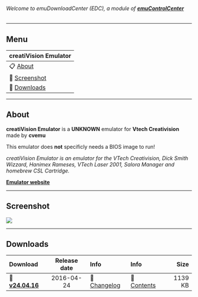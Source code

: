 ###### Welcome to emuDownloadCenter (EDC), a module of [**emuControlCenter**](https://github.com/PhoenixInteractiveNL/emuControlCenter/wiki/)
***
## Menu
| **creatiVision Emulator** |
|:---------|
| :clipboard: [About](#about) |
| :sunrise: [Screenshot](#screenshot) |
| :floppy_disk: [Downloads](#downloads) |
***
## About
**creatiVision Emulator** is a **UNKNOWN** emulator for **Vtech Creativision** made by **cvemu**

This emulator does **not** specificly needs a BIOS image to run!

_creatiVision Emulator is an emulator for the VTech Creativision, Dick Smith Wizzard, Hanimex Rameses, VTech Laser 2001, Salora Manager and homebrew CSL Cartridge._

[**Emulator website**](http://sourceforge.net/projects/creativisionemulator/)
***
## Screenshot
![](https://raw.githubusercontent.com/PhoenixInteractiveNL/emuDownloadCenter/master/hooks/creativision/screen.jpg)
***
## Downloads
| Download | Release date  | Info       | Info       | Size       |
|:---------|:-------------:|:-----------|:-----------|-----------:|
| :floppy_disk: [**v24.04.16**](https://github.com/PhoenixInteractiveNL/edc-repo0003/raw/master/creativision/24.04.16.7z) | 2016-04-24 | :page_facing_up: [Changelog](https://github.com/PhoenixInteractiveNL/edc-repo0003/blob/master/creativision/24.04.16_changelog.txt) | :mag_right: [Contents](https://github.com/PhoenixInteractiveNL/edc-repo0003/blob/master/creativision/24.04.16_contents.txt) | 1139 KB |
